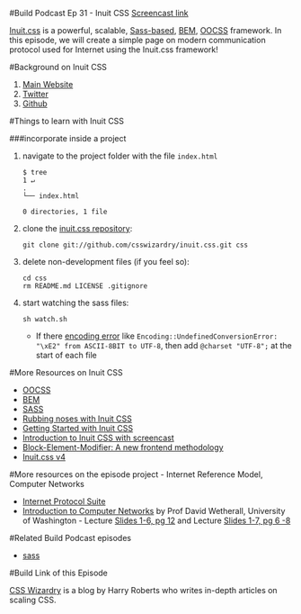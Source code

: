 #Build Podcast Ep 31 - Inuit CSS
[Screencast link](http://build-podcast.com/inuitcss/)

[Inuit.css](http://inuitcss.com/) is a powerful, scalable, [Sass-based](http://sass-lang.com/), [BEM](http://bem.info/), [OOCSS](http://oocss.org/) framework. In this episode, we will create a simple page on modern communication protocol used for Internet using the Inuit.css framework!

#Background on Inuit CSS

1. [Main Website](http://inuitcss.com/)
2. [Twitter](https://twitter.com/inuitcss)
3. [Github](https://github.com/csswizardry/inuit.css) 


#Things to learn with Inuit CSS

###incorporate inside a project

1. navigate to the project folder with the file `index.html`

    ```
    $ tree                                                                                                                                                                          1 ↵
    .
    └── index.html
    
    0 directories, 1 file
    ```
    
2. clone the [inuit.css repository](https://github.com/csswizardry/inuit.css):

    ```
    git clone git://github.com/csswizardry/inuit.css.git css
    ```
3. delete non-development files (if you feel so):

    ```
    cd css
    rm README.md LICENSE .gitignore 
    ```
4. start watching the sass files:

    ```
    sh watch.sh
    ```
    
    - If there [encoding error](https://github.com/chriseppstein/compass/issues/205) like `Encoding::UndefinedConversionError: "\xE2" from ASCII-8BIT to UTF-8`, then add `@charset "UTF-8";` at the start of each file



#More Resources on Inuit CSS

- [OOCSS](http://oocss.org/)
- [BEM](http://bem.info/)
- [SASS](http://sass-lang.com/)
- [Rubbing noses with Inuit CSS](http://webdesign.tutsplus.com/tutorials/htmlcss-tutorials/rubbing-noses-with-inuit-css/)
- [Getting Started with Inuit CSS](http://inuitcss.com/2012/12/getting-started-with-inuit-css/)
- [Introduction to Inuit CSS with screencast](https://www.google.com/url?sa=t&rct=j&q=&esrc=s&source=web&cd=4&cad=rja&ved=0CEAQtwIwAw&url=http%3A%2F%2Fwww.youtube.com%2Fwatch%3Fv%3DIkaILVOgGRA&ei=Ft8BUfueOYbsrAeA7oGIAg&usg=AFQjCNH_088noljZCMXuoGa8LSXsYnUjjg&bvm=bv.41524429,d.bmk)
- [Block-Element-Modifier: A new frontend methodology](http://coding.smashingmagazine.com/a-new-front-end-methodology-bem-blocks-reiteration/)
- [Inuit.css v4](http://csswizardry.com/2012/09/inuit-css-v4-oocss-sass-and-more/)

#More resources on the episode project - Internet Reference Model, Computer Networks

- [Internet Protocol Suite](http://en.wikipedia.org/wiki/Internet_protocol_suite)
- [Introduction to Computer Networks](https://class.coursera.org/comnetworks-2012-001/class/index) by Prof David Wetherall, University of Washington - Lecture [Slides 1-6, pg 12](https://d19vezwu8eufl6.cloudfront.net/comnetworks/lecture_slides%2F1-6-protocol-layers-ink.pdf) and Lecture [Slides 1-7, pg 6 -8](https://d19vezwu8eufl6.cloudfront.net/comnetworks/lecture_slides%2F1-7-reference-models-ink.pdf)

#Related Build Podcast episodes

- [sass](http://build-podcast.com/sass/)


#Build Link of this Episode

[CSS Wizardry](http://csswizardry.com/) is a blog by Harry Roberts who writes in-depth articles on scaling CSS.